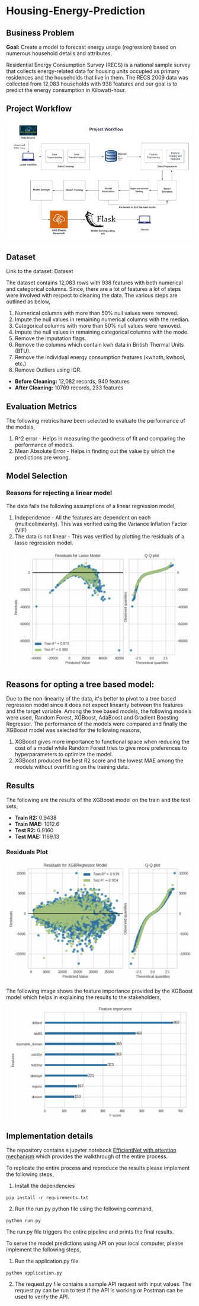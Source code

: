 # Housing-Energy-Prediction

## Business Problem 

**Goal:** Create a model to forecast energy usage (regression) based on numerous household details and attributes.

Residential Energy Consumption Survey (RECS) is a national sample survey that collects energy-related data for housing units occupied as primary residences and the households that live in them. The RECS 2009 data was collected from 12,083 households with 938 features and our goal is to predict the energy consumption in Kilowatt-hour.

## Project Workflow

![alt text](https://github.com/Sudhandar/Housing-Energy-Prediction/blob/main/images/Energy%20Prediction.png)

## Dataset

Link to the dataset: Dataset

The dataset contains 12,083 rows with 938 features with both numerical and categorical columns. Since, there are a lot of features a lot of steps were involved with respect to cleaning the data. The various steps are outlined as below,

1. Numerical columns with more than 50% null values were removed.
2. Impute the null values in remaining numerical columns with the median.
3. Categorical  columns with more than 50% null values were  removed.
4. Impute the null values in remaining categorical columns with the mode.
5. Remove the imputation flags.
6. Remove the columns which contain kwh data in British Thermal Units (BTU).
7. Remove the individual energy consumption features (kwhoth, kwhcol, etc.)
8. Remove Outliers using IQR.

- **Before Cleaning:** 12,082 records, 940 features
- **After Cleaning:** 10769 records,  233 features

## Evaluation Metrics

The following metrics have been selected to evaluate the performance of the models,

1.  R^2 error - Helps in measuring the goodness of fit and comparing the performance of models.
2.  Mean Absolute Error - Helps in finding out the value by which the predictions are wrong.


## Model Selection

### Reasons for rejecting a linear model

The data fails the following assumptions of a linear regression model,

1. Independence - All the features are dependent on each (multicollinearity). This was verified using the Variance Inflation Factor (VIF)
2. The data is not linear - This was verified by plotting the residuals of a lasso regression model.

![alt text](https://github.com/Sudhandar/Housing-Energy-Prediction/blob/main/images/Linear%20model%20plots.png)


## Reasons for opting a tree based model:

Due to the non-linearity of the data, it's better to pivot to a tree based regression model since it does not expect linearity between the features and the target variable. Among the tree based models, the following models were used, Random Forest, XGBoost, AdaBoost and Gradient Boosting Regressor. The performance of the models were compared and finally the XGBoost model was selected for the following reasons, 

1. XGBoost gives more importance to functional space when reducing the cost of a model while Random Forest tries to give more preferences to hyperparameters to optimize the model.
2. XGBoost produced the best R2 score and the lowest MAE among the models without overfitting on the training data. 


## Results

The following are the results of the XGBoost model on the train and the test sets, 

- **Train R2:**  0.9438  
- **Train MAE:**  1012.6
- **Test R2:**  0.9160 
- **Test MAE:** 1169.13

### Residuals Plot

![alt text](https://github.com/Sudhandar/Housing-Energy-Prediction/blob/main/images/XGBoost%20plots.png)


The following image shows the feature importance provided by the XGBoost model which helps in explaining the results to the stakeholders,

![alt text](https://github.com/Sudhandar/Housing-Energy-Prediction/blob/main/images/Feature%20Importance.png)


## Implementation details

The repository contains a jupyter notebook [EfficientNet with attention mechanism](https://github.com/Sudhandar/Housing-Energy-Prediction/blob/main/Analysis/Energy_Consumption.ipynb) which provides the walkthrough of the entire process. 

To replicate the entire process and reproduce the results please implement the following steps,

1. Install the dependencies

`pip install -r requirements.txt`

2. Run the run.py python file using the following command,

`python run.py`

The run.py file triggers the entire pipeline and prints the final results. 

To serve the model predictions using API on your local computer, please implement the following steps,

1. Run the application.py file

`python application.py`

2. The request.py file contains a sample API request with input values. The request.py can be run to test if the API is working or Postman can be used to verify the API.


